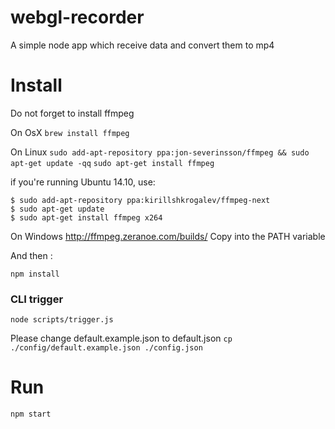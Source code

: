 webgl-recorder
==============

A simple node app which receive data and convert them to mp4

Install
==============

Do not forget to install ffmpeg

On OsX
`brew install ffmpeg`

On Linux
`sudo add-apt-repository ppa:jon-severinsson/ffmpeg && sudo apt-get update -qq`
`sudo apt-get install ffmpeg`

if you're running Ubuntu 14.10, use:
```
$ sudo add-apt-repository ppa:kirillshkrogalev/ffmpeg-next
$ sudo apt-get update
$ sudo apt-get install ffmpeg x264
```

On Windows
http://ffmpeg.zeranoe.com/builds/
Copy into the PATH variable

And then :

`npm install`

### CLI trigger

`node scripts/trigger.js`

Please change default.example.json to default.json
`cp ./config/default.example.json ./config.json`

Run
==============

`npm start`